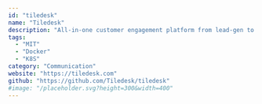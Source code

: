 ```yaml
---
id: "tiledesk"
name: "Tiledesk"
description: "All-in-one customer engagement platform from lead-gen to post-sales, from WhatsApp to your website. With omni-channel live agents and AI-powered chatbots (alternative to Intercom, Zendesk, Tawk.to and Tidio)."
tags:
  - "MIT"
  - "Docker"
  - "K8S"
category: "Communication"
website: "https://tiledesk.com"
github: "https://github.com/Tiledesk/tiledesk"
#image: "/placeholder.svg?height=300&width=400"
---
```


